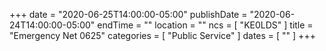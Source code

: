 +++
date = "2020-06-25T14:00:00-05:00"
publishDate = "2020-06-24T14:00:00-05:00"
endTime = ""
location = ""
ncs = [ "KE0LDS" ]
title = "Emergency Net 0625"
categories = [ "Public Service" ]
dates = [ "" ]
+++
